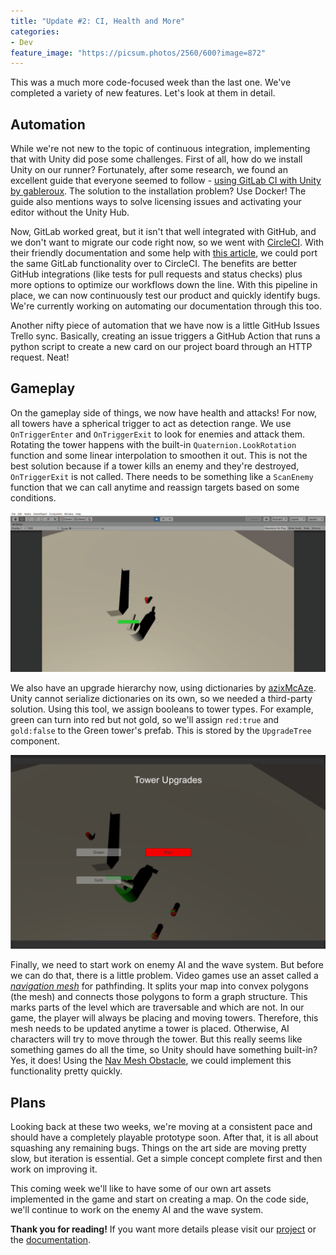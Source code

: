 ```yaml
---
title: "Update #2: CI, Health and More"
categories:
- Dev
feature_image: "https://picsum.photos/2560/600?image=872"
---
```


This was a much more code-focused week than the last one. We've completed a variety of new features. Let's look at them in detail.

<!-- more -->

## Automation

While we're not new to the topic of continuous integration, implementing that with Unity did pose some challenges. First of all, how do we install Unity on our runner? Fortunately, after some research, we found an excellent guide that everyone seemed to follow - [using GitLab CI with Unity by gableroux](https://gitlab.com/gableroux/unity3d-gitlab-ci-example). The solution to the installation problem? Use Docker! The guide also mentions ways to solve licensing issues and activating your editor without the Unity Hub.

Now, GitLab worked great, but it isn't that well integrated with GitHub, and we don't want to migrate our code right now, so we went with [CircleCI](https://circleci.com/). With their friendly documentation and some help with [this article](https://medium.com/@neuecc/using-circle-ci-to-build-test-make-unitypackage-on-unity-9f9fa2b3adfd), we could port the same GitLab functionality over to CircleCI. The benefits are better GitHub integrations (like tests for pull requests and status checks) plus more options to optimize our workflows down the line. With this pipeline in place, we can now continuously test our product and quickly identify bugs. We're currently working on automating our documentation through this too.

Another nifty piece of automation that we have now is a little GitHub Issues Trello sync. Basically, creating an issue triggers a GitHub Action that runs a python script to create a new card on our project board through an HTTP request. Neat!

## Gameplay

On the gameplay side of things, we now have health and attacks! For now, all towers have a spherical trigger to act as detection range. We use `OnTriggerEnter` and `OnTriggerExit` to look for enemies and attack them. Rotating the tower happens with the built-in `Quaternion.LookRotation` function and some linear interpolation to smoothen it out. This is not the best solution because if a tower kills an enemy and they're destroyed, `OnTriggerExit` is not called. There needs to be something like a `ScanEnemy` function that we can call anytime and reassign targets based on some conditions.

![tower-target.gif](/assets/img/week-2/tower-target.gif)

We also have an upgrade hierarchy now, using dictionaries by [azixMcAze](https://github.com/azixMcAze/Unity-SerializableDictionary). Unity cannot serialize dictionaries on its own, so we needed a third-party solution. Using this tool, we assign booleans to tower types. For example, green can turn into red but not gold, so we'll assign `red:true` and `gold:false` to the Green tower's prefab. This is stored by the `UpgradeTree` component.

![upgrade.png](/assets/img/week-2/upgrade.png)

Finally, we need to start work on enemy AI and the wave system. But before we can do that, there is a little problem. Video games use an asset called a [*navigation mesh*](https://en.wikipedia.org/wiki/Navigation_mesh) for pathfinding. It splits your map into convex polygons (the mesh) and connects those polygons to form a graph structure. This marks parts of the level which are traversable and which are not. In our game, the player will always be placing and moving towers. Therefore, this mesh needs to be updated anytime a tower is placed. Otherwise, AI characters will try to move through the tower. But this really seems like something games do all the time, so Unity should have something built-in? Yes, it does! Using the [Nav Mesh Obstacle](https://docs.unity3d.com/Manual/class-NavMeshObstacle.html), we could implement this functionality pretty quickly.

## Plans

Looking back at these two weeks, we're moving at a consistent pace and should have a completely playable prototype soon. After that, it is all about squashing any remaining bugs. Things on the art side are moving pretty slow, but iteration is essential. Get a simple concept complete first and then work on improving it.

This coming week we'll like to have some of our own art assets implemented in the game and start on creating a map. On the code side, we'll continue to work on the enemy AI and the wave system.

**Thank you for reading!** If you want more details please visit our [project](https://github.com/gamedev-iitk/tower-defense) or the [documentation](https://gamedev-iitk.github.io/tower-defense/).